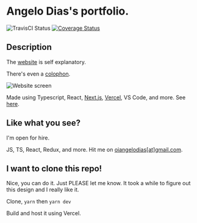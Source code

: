# Angelo Dias's portfolio.	

![TravisCI Status](https://img.shields.io/travis/com/angelod1as/portfolio?style=flat-square)
[![Coverage Status](https://img.shields.io/coveralls/github/angelod1as/portfolio?style=flat-square)](https://coveralls.io/github/angelod1as/portfolio?branch=master)


## Description	

The [website](https://angelodias.com.br) is self explanatory. 	

There's even a [colophon](https://www.angelodias.com.br/about).	

![Website screen](https://res.cloudinary.com/angelodias/image/upload/v1609026400/portfolio/tiles/readme_nfjxc9.png)	

Made using Typescript, React, [Next.js](https://nextjs.org/), [Vercel](https://vercel.com), VS Code, and more. See [here](https://www.angelodias.com.br/about/).	

## Like what you see?	

I'm open for hire.	

JS, TS, React, Redux, and more. Hit me on [oiangelodias\[at\]gmail.com](mailto:oiangelodias@gmail.com).	

## I want to clone this repo!	

Nice, you can do it. Just PLEASE let me know. It took a while to figure out this design and I really like it.	

Clone, `yarn` then `yarn dev`

Build and host it using Vercel.